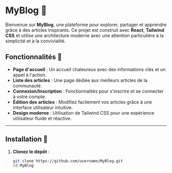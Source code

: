 # MyBlog 🌟

Bienvenue sur **MyBlog**, une plateforme pour explorer, partager et apprendre grâce à des articles inspirants. Ce projet est construit avec **React**, **Tailwind CSS** et utilise une architecture moderne avec une attention particulière à la simplicité et à la convivialité.

## Fonctionnalités 🚀

- **Page d'accueil** : Un accueil chaleureux avec des informations clés et un appel à l'action.
- **Liste des articles** : Une page dédiée aux meilleurs articles de la communauté.
- **Connexion/Inscription** : Fonctionnalités pour s'inscrire et se connecter à votre compte.
- **Édition des articles** : Modifiez facilement vos articles grâce à une interface utilisateur intuitive.
- **Design moderne** : Utilisation de Tailwind CSS pour une expérience utilisateur fluide et réactive.

---

## Installation 🔧

1. **Clonez le dépôt** :
   ```bash
   git clone https://github.com/username/MyBlog.git
   cd MyBlog
   ```
